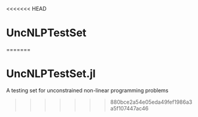 <<<<<<< HEAD
# UncNLPTestSet
=======
# UncNLPTestSet.jl
A testing set for unconstrained non-linear programming problems
>>>>>>> 880bce2a54e05eda49fef1986a3a5f107447ac46
